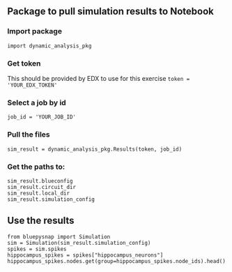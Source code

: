 ## Package to pull simulation results to Notebook


### Import package
```
import dynamic_analysis_pkg
```

### Get token
This should be provided by EDX to use for this exercise
`token = 'YOUR_EDX_TOKEN'`

### Select a job by id
`job_id = 'YOUR_JOB_ID'`

### Pull the files
`sim_result = dynamic_analysis_pkg.Results(token, job_id)`

### Get the paths to:
```
sim_result.blueconfig
sim_result.circuit_dir
sim_result.local_dir
sim_result.simulation_config
```


## Use the results
```
from bluepysnap import Simulation
sim = Simulation(sim_result.simulation_config)
spikes = sim.spikes
hippocampus_spikes = spikes["hippocampus_neurons"]
hippocampus_spikes.nodes.get(group=hippocampus_spikes.node_ids).head()
```
